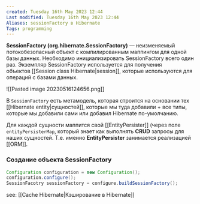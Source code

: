 ```yaml
---
created: Tuesday 16th May 2023 12:44
Last modified: Tuesday 16th May 2023 12:44
Aliases: sessionFactory в Hibernate
Tags: programming
---
```


**SessionFactory (org.hibernate.SessionFactory)** — неизменяемый потокобезопасный объект с компилированным маппингом для одной базы данных. Необходимо инициализировать SessionFactory всего один раз. Экземпляр SessionFactory используется для получения объектов [[Session class Hibernate|session]], которые используются для операций с базами данных.

![[Pasted image 20230516124656.png]]

В `SessionFactory` есть метамодель, которая строится на основании тех [[Hibernate entity|сущностей]], которые мы туда добавили + все типы, которые мы добавили сами или добавил Hibernate по-умолчанию.

Для каждой сущности маппится свой [[EntityPersister]] (через поле `entityPersisterMap`, который знает как выполнять **CRUD** запросы для наших сущностей. Т.е. именно **EntityPersister** занимается реализацией [[ORM]]. 


### Создание объекта SessionFactory

```java
Configuration configuration = new Configuration();
configuration.configure();
SessionFacotry sessionFactory = configure.buildSessionFactory();
```


see: [[Cache Hibernate|Кэширование в Hibernate]]


